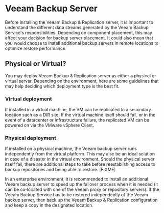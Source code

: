# Veeam Backup Server
Before installing the Veeam Backup & Replication server, it is important to understand the
different data streams generated by the Veeam Backup Service's responsibilities. Depending on component placement, this may affect your decision for backup server placement. It could also mean that you would choose to install additional backup servers in remote locations to optimize restore performance.

## Physical or Virtual? 

You may deploy Veeam Backup & Replication server as either a physical or
virtual server. Depending on the environment, here are some guidelines
that may help deciding which deployment type is the best fit.

### Virtual deployment
If installed in a virtual machine, the VM can be replicated to a
secondary location such as a D/R site. If the virtual machine itself
should fail, or in the event of a datacenter
or infrastructure failure, the replicated VM can be powered on via
the VMware vSphere Client.

### Physical deployment

If installed on a physical machine, the Veeam backup server runs
independently from the virtual platform. This may also be an ideal
solution in case of a disaster in the virtual environment. Should the
physical server itself fail, there are additional steps to take before
reestablishing access to backup repositories and being able to restore.
[FIXME]

In an enterprise environment, it is recommended to install an additional
Veeam backup server to speed up the failover process when it is needed
(it can be co-located with one of the Veeam proxy or repository
servers). If the Veeam Backup Service has to be restored independently
of the Veeam backup server, then back up the Veeam Backup & Replication
configuration and keep a copy in the designated location.

